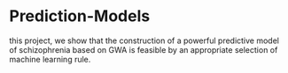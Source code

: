 # Prediction-Models
this project, we show that the construction of a powerful predictive model of schizophrenia based on GWA is feasible by an appropriate selection of machine learning rule. 
